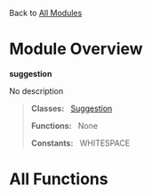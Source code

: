 Back to [All Modules](https://github.com/pyrustic/suggestion/blob/master/docs/modules/README.md#readme)

# Module Overview

**suggestion**
 
No description

> **Classes:** &nbsp; [Suggestion](https://github.com/pyrustic/suggestion/blob/master/docs/modules/content/suggestion/content/classes/Suggestion.md#class-suggestion)
>
> **Functions:** &nbsp; None
>
> **Constants:** &nbsp; WHITESPACE

# All Functions



